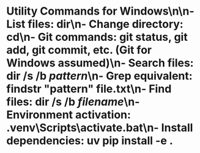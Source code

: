 # Utility Commands for Windows\n\n- List files: dir\n- Change directory: cd\n- Git commands: git status, git add, git commit, etc. (Git for Windows assumed)\n- Search files: dir /s /b *pattern*\n- Grep equivalent: findstr \"pattern\" file.txt\n- Find files: dir /s /b *filename*\n- Environment activation: .venv\\Scripts\\activate.bat\n- Install dependencies: uv pip install -e .